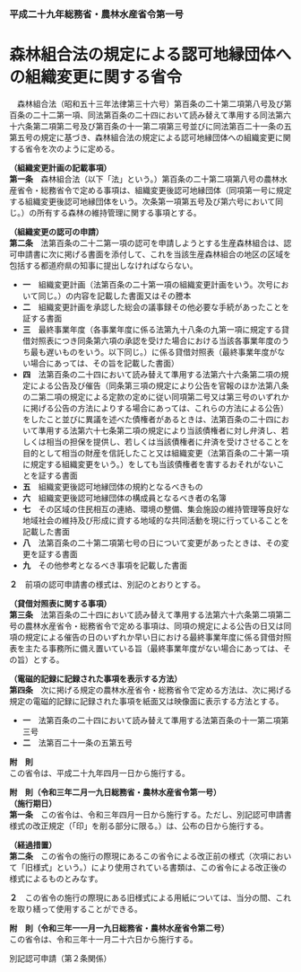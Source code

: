 ### 平成二十九年総務省・農林水産省令第一号  
# 森林組合法の規定による認可地縁団体への組織変更に関する省令  
　森林組合法（昭和五十三年法律第三十六号）第百条の二十第二項第八号及び第百条の二十二第一項、同法第百条の二十四において読み替えて準用する同法第六十六条第二項第二号及び第百条の十一第二項第三号並びに同法第百二十一条の五第五号の規定に基づき、森林組合法の規定による認可地縁団体への組織変更に関する省令を次のように定める。  
  
**（組織変更計画の記載事項）**  
**第一条**　森林組合法（以下「法」という。）第百条の二十第二項第八号の農林水産省令・総務省令で定める事項は、組織変更後認可地縁団体（同項第一号に規定する組織変更後認可地縁団体をいう。次条第一項第五号及び第六号において同じ。）の所有する森林の維持管理に関する事項とする。  
  
**（組織変更の認可の申請）**  
**第二条**　法第百条の二十二第一項の認可を申請しようとする生産森林組合は、認可申請書に次に掲げる書面を添付して、これを当該生産森林組合の地区の区域を包括する都道府県の知事に提出しなければならない。  
* **一**　組織変更計画（法第百条の二十第一項の組織変更計画をいう。次号において同じ。）の内容を記載した書面又はその謄本  
* **二**　組織変更計画を承認した総会の議事録その他必要な手続があったことを証する書面  
* **三**　最終事業年度（各事業年度に係る法第九十八条の九第一項に規定する貸借対照表につき同条第六項の承認を受けた場合における当該各事業年度のうち最も遅いものをいう。以下同じ。）に係る貸借対照表（最終事業年度がない場合にあっては、その旨を記載した書面）  
* **四**　法第百条の二十四において読み替えて準用する法第六十六条第二項の規定による公告及び催告（同条第三項の規定により公告を官報のほか法第八条の二第二項の規定による定款の定めに従い同項第二号又は第三号のいずれかに掲げる公告の方法によりする場合にあっては、これらの方法による公告）をしたこと並びに異議を述べた債権者があるときは、法第百条の二十四において準用する法第六十七条第二項の規定により当該債権者に対し弁済し、若しくは相当の担保を提供し、若しくは当該債権者に弁済を受けさせることを目的として相当の財産を信託したこと又は組織変更（法第百条の二十第一項に規定する組織変更をいう。）をしても当該債権者を害するおそれがないことを証する書面  
* **五**　組織変更後認可地縁団体の規約となるべきもの  
* **六**　組織変更後認可地縁団体の構成員となるべき者の名簿  
* **七**　その区域の住民相互の連絡、環境の整備、集会施設の維持管理等良好な地域社会の維持及び形成に資する地域的な共同活動を現に行っていることを記載した書面  
* **八**　法第百条の二十第二項第七号の日について変更があったときは、その変更を証する書面  
* **九**　その他参考となるべき事項を記載した書面  
  
**２**　前項の認可申請書の様式は、別記のとおりとする。  
  
**（貸借対照表に関する事項）**  
**第三条**　法第百条の二十四において読み替えて準用する法第六十六条第二項第二号の農林水産省令・総務省令で定める事項は、同項の規定による公告の日又は同項の規定による催告の日のいずれか早い日における最終事業年度に係る貸借対照表を主たる事務所に備え置いている旨（最終事業年度がない場合にあっては、その旨）とする。  
  
**（電磁的記録に記録された事項を表示する方法）**  
**第四条**　次に掲げる規定の農林水産省令・総務省令で定める方法は、次に掲げる規定の電磁的記録に記録された事項を紙面又は映像面に表示する方法とする。  
* **一**　法第百条の二十四において読み替えて準用する法第百条の十一第二項第三号  
* **二**　法第百二十一条の五第五号  
  
**附　則**  
この省令は、平成二十九年四月一日から施行する。  
  
**附　則（令和三年二月一九日総務省・農林水産省令第一号）**  
**（施行期日）**  
**第一条**　この省令は、令和三年四月一日から施行する。ただし、別記認可申請書様式の改正規定（「印」を削る部分に限る。）は、公布の日から施行する。  
  
**（経過措置）**  
**第二条**　この省令の施行の際現にあるこの省令による改正前の様式（次項において「旧様式」という。）により使用されている書類は、この省令による改正後の様式によるものとみなす。  
  
**２**　この省令の施行の際現にある旧様式による用紙については、当分の間、これを取り繕って使用することができる。  
  
**附　則（令和三年一一月一九日総務省・農林水産省令第二号）**  
この省令は、令和三年十一月二十六日から施行する。  
  
別記認可申請（第２条関係）  

          
        